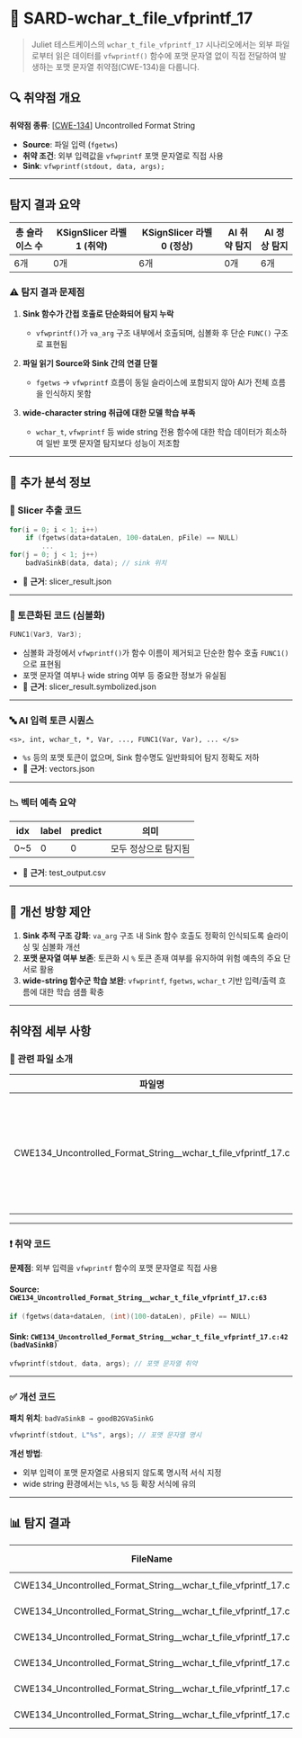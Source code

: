 # 📁 SARD-wchar_t_file_vfprintf_17

> Juliet 테스트케이스의 `wchar_t_file_vfprintf_17` 시나리오에서는 외부 파일로부터 읽은 데이터를 `vfwprintf()` 함수에 포맷 문자열 없이 직접 전달하여 발생하는 포맷 문자열 취약점(CWE-134)을 다룹니다.

## 🔍 취약점 개요

**취약점 종류**: [[CWE-134](https://cwe.mitre.org/data/definitions/134.html)] Uncontrolled Format String  
* **Source**: 파일 입력 (`fgetws`)  
* **취약 조건**: 외부 입력값을 `vfwprintf` 포맷 문자열로 직접 사용  
* **Sink**: `vfwprintf(stdout, data, args);`

---

## 탐지 결과 요약

| 총 슬라이스 수 | KSignSlicer 라벨 1 (취약) | KSignSlicer 라벨 0 (정상) | AI 취약 탐지 | AI 정상 탐지 |
|----------------|---------------------------|----------------------------|---------------|---------------|
| 6개            | 0개                       | 6개                        | 0개           | 6개           |

### ⚠️ 탐지 결과 문제점

1. **Sink 함수가 간접 호출로 단순화되어 탐지 누락**  
   - `vfwprintf()`가 `va_arg` 구조 내부에서 호출되며, 심볼화 후 단순 `FUNC()` 구조로 표현됨

2. **파일 읽기 Source와 Sink 간의 연결 단절**  
   - `fgetws` → `vfwprintf` 흐름이 동일 슬라이스에 포함되지 않아 AI가 전체 흐름을 인식하지 못함

3. **wide-character string 취급에 대한 모델 학습 부족**  
   - `wchar_t`, `vfwprintf` 등 wide string 전용 함수에 대한 학습 데이터가 희소하여 일반 포맷 문자열 탐지보다 성능이 저조함

---

## 🧠 추가 분석 정보

### 🔎 Slicer 추출 코드
```c
for(i = 0; i < 1; i++)
    if (fgetws(data+dataLen, 100-dataLen, pFile) == NULL)
        ...
for(j = 0; j < 1; j++)
    badVaSinkB(data, data); // sink 위치
```
- 📄 **근거**: slicer_result.json

---

### 🧩 토큰화된 코드 (심볼화)
```c
FUNC1(Var3, Var3);
```
- 심볼화 과정에서 `vfwprintf()`가 함수 이름이 제거되고 단순한 함수 호출 `FUNC1()`으로 표현됨
- 포맷 문자열 여부나 wide string 여부 등 중요한 정보가 유실됨
- 📄 **근거**: slicer_result.symbolized.json

---

### 🔤 AI 입력 토큰 시퀀스
```
<s>, int, wchar_t, *, Var, ..., FUNC1(Var, Var), ... </s>
```
- `%s` 등의 포맷 토큰이 없으며, Sink 함수명도 일반화되어 탐지 정확도 저하
- 📄 **근거**: vectors.json

---

### 📉 벡터 예측 요약

| idx | label | predict | 의미 |
|-----|-------|---------|------|
| 0~5 | 0     | 0       | 모두 정상으로 탐지됨

- 📄 **근거**: test_output.csv

---

## 🧪 개선 방향 제안

1. **Sink 추적 구조 강화**: `va_arg` 구조 내 Sink 함수 호출도 정확히 인식되도록 슬라이싱 및 심볼화 개선  
2. **포맷 문자열 여부 보존**: 토큰화 시 `%` 토큰 존재 여부를 유지하여 위험 예측의 주요 단서로 활용  
3. **wide-string 함수군 학습 보완**: `vfwprintf`, `fgetws`, `wchar_t` 기반 입력/출력 흐름에 대한 학습 샘플 확충

---

## 취약점 세부 사항

### 📁 관련 파일 소개

| 파일명 | 설명 |
|--------|------|
| CWE134_Uncontrolled_Format_String__wchar_t_file_vfprintf_17.c | 파일 입력 기반 wide-character 문자열을 포맷 문자열로 사용하는 테스트 코드 |

---

### ❗️ 취약 코드

**문제점**: 외부 입력을 `vfwprintf` 함수의 포맷 문자열로 직접 사용

#### Source: `CWE134_Uncontrolled_Format_String__wchar_t_file_vfprintf_17.c:63`
```c
if (fgetws(data+dataLen, (int)(100-dataLen), pFile) == NULL)
```

#### Sink: `CWE134_Uncontrolled_Format_String__wchar_t_file_vfprintf_17.c:42 (badVaSinkB)`
```c
vfwprintf(stdout, data, args); // 포맷 문자열 취약
```

---

### ✅ 개선 코드

**패치 위치**: `badVaSinkB → goodB2GVaSinkG`

```c
vfwprintf(stdout, L"%s", args); // 포맷 문자열 명시
```

**개선 방법**:
- 외부 입력이 포맷 문자열로 사용되지 않도록 명시적 서식 지정
- wide string 환경에서는 `%ls`, `%S` 등 확장 서식에 유의

---


## 📊 탐지 결과

|FileName|Caller|Source|Sink|idx|CWE-ID|category|criterion|line|label|predict|
|--------|------|------|----|---|------|--------|---------|----|-----|-------|
|CWE134_Uncontrolled_Format_String__wchar_t_file_vfprintf_17.c|CWE134_Uncontrolled_Format_String__wchar_t_file_vfprintf_17_bad|False|True|0|CWE-134|CallExpression|wcslen|54|0|0|
|CWE134_Uncontrolled_Format_String__wchar_t_file_vfprintf_17.c|CWE134_Uncontrolled_Format_String__wchar_t_file_vfprintf_17_bad|False|True|1|CWE-134|CallExpression|fopen|59|0|0|
|CWE134_Uncontrolled_Format_String__wchar_t_file_vfprintf_17.c|CWE134_Uncontrolled_Format_String__wchar_t_file_vfprintf_17_bad|False|True|2|CWE-134|CallExpression|fclose|69|0|0|
|CWE134_Uncontrolled_Format_String__wchar_t_file_vfprintf_17.c|goodB2G|False|True|3|CWE-134|CallExpression|wcslen|106|0|0|
|CWE134_Uncontrolled_Format_String__wchar_t_file_vfprintf_17.c|goodB2G|False|True|4|CWE-134|CallExpression|fopen|111|0|0|
|CWE134_Uncontrolled_Format_String__wchar_t_file_vfprintf_17.c|goodB2G|False|True|5|CWE-134|CallExpression|fclose|121|0|0|

